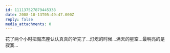 ```yaml
---
id: 111137527879445338
date: 2008-10-13T05:49:47.000Z
reply: false
media_attachments: 0
---
```


花了两个小时把魔杰座认认真真的听完了…灯熄的时候…满天的星空…最明亮的是寂寞…

